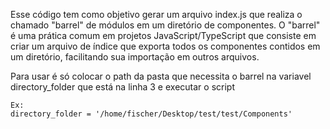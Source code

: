 Esse código tem como objetivo gerar um arquivo index.js que realiza o chamado "barrel" de módulos em um diretório de componentes. O "barrel" é uma prática comum em projetos JavaScript/TypeScript que consiste em criar um arquivo de índice que exporta todos os componentes contidos em um diretório, facilitando sua importação em outros arquivos.

Para usar é só colocar o path da pasta que necessita o barrel na variavel directory_folder que está na linha 3 e executar o script

```
Ex:
directory_folder = '/home/fischer/Desktop/test/test/Components'
```

